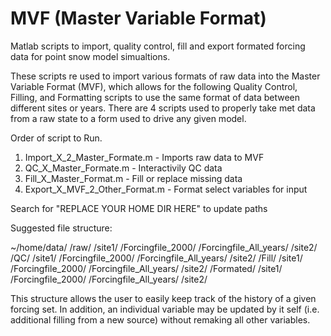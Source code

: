 # MVF (Master Variable Format)
Matlab scripts to import, quality control, fill and export formated forcing data for point snow model simualtions.

 These scripts re used to import various formats of raw data into the Master
 Variable Format (MVF), which allows for the following Quality Control, Filling, and
 Formatting scripts to use the same format of data between different sites
 or years. There are 4 scripts used to properly take met data
 from a raw state to a form used to drive any given model.

 Order of script to Run.

 1) Import_X_2_Master_Formate.m         - Imports raw data to MVF
 2) QC_X_Master_Formate.m               - Interactivily QC data
 3) Fill_X_Master_Format.m              - Fill or replace missing data
 4) Export_X_MVF_2_Other_Format.m       - Format select variables for input

 Search for "REPLACE YOUR HOME DIR HERE" to update paths

 Suggested file structure:

 ~/home/data/
            /raw/
                /site1/
                      /Forcingfile_2000/
                      /Forcingfile_All_years/
                /site2/
            /QC/
                /site1/
                      /Forcingfile_2000/
                      /Forcingfile_All_years/
                /site2/
            /Fill/
                /site1/
                      /Forcingfile_2000/
                      /Forcingfile_All_years/
                /site2/
            /Formated/
                /site1/
                      /Forcingfile_2000/
                      /Forcingfile_All_years/
                /site2/

 This structure allows the user to easily keep track of the history of a
 given forcing set. In addition, an individual variable may be updated by
 it self (i.e. additional filling from a new source) without remaking all
 other variables.
